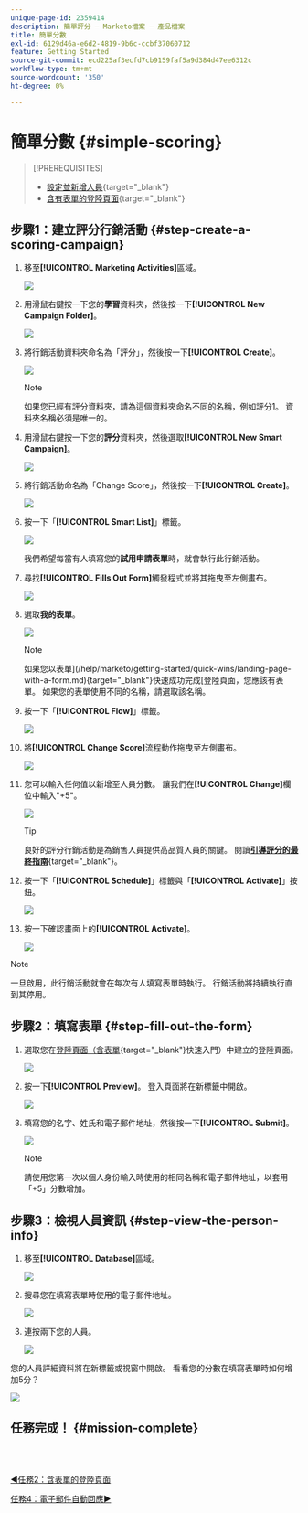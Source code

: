 ```yaml
---
unique-page-id: 2359414
description: 簡單評分 — Marketo檔案 — 產品檔案
title: 簡單分數
exl-id: 6129d46a-e6d2-4819-9b6c-ccbf37060712
feature: Getting Started
source-git-commit: ecd225af3ecfd7cb9159faf5a9d384d47ee6312c
workflow-type: tm+mt
source-wordcount: '350'
ht-degree: 0%

---
```


# 簡單分數 {#simple-scoring}

>[!PREREQUISITES]
>
>* [設定並新增人員](/help/marketo/getting-started/quick-wins/get-set-up-and-add-a-person.md){target="_blank"}
>* [含有表單的登陸頁面](/help/marketo/getting-started/quick-wins/landing-page-with-a-form.md){target="_blank"}

## 步驟1：建立評分行銷活動 {#step-create-a-scoring-campaign}

1. 移至&#x200B;**[!UICONTROL Marketing Activities]**&#x200B;區域。

   ![](assets/simple-scoring-1.png)

1. 用滑鼠右鍵按一下您的&#x200B;**學習**&#x200B;資料夾，然後按一下&#x200B;**[!UICONTROL New Campaign Folder]**。

   ![](assets/simple-scoring-2.png)

1. 將行銷活動資料夾命名為「評分」，然後按一下&#x200B;**[!UICONTROL Create]**。

   ![](assets/simple-scoring-3.png)

   >[!NOTE]
   >
   >如果您已經有評分資料夾，請為這個資料夾命名不同的名稱，例如評分1。 資料夾名稱必須是唯一的。

1. 用滑鼠右鍵按一下您的&#x200B;**評分**&#x200B;資料夾，然後選取&#x200B;**[!UICONTROL New Smart Campaign]**。

   ![](assets/simple-scoring-4.png)

1. 將行銷活動命名為「Change Score」，然後按一下&#x200B;**[!UICONTROL Create]**。

   ![](assets/simple-scoring-5.png)

1. 按一下「**[!UICONTROL Smart List]**」標籤。

   ![](assets/simple-scoring-6.png)

   我們希望每當有人填寫您的&#x200B;**試用申請表單**&#x200B;時，就會執行此行銷活動。

1. 尋找&#x200B;**[!UICONTROL Fills Out Form]**&#x200B;觸發程式並將其拖曳至左側畫布。

   ![](assets/simple-scoring-7.png)

1. 選取&#x200B;**我的表單**。

   ![](assets/simple-scoring-8.png)

   >[!NOTE]
   >
   >如果您以表單](/help/marketo/getting-started/quick-wins/landing-page-with-a-form.md){target="_blank"}快速成功完成[登陸頁面，您應該有表單。 如果您的表單使用不同的名稱，請選取該名稱。

1. 按一下「**[!UICONTROL Flow]**」標籤。

   ![](assets/simple-scoring-9.png)

1. 將&#x200B;**[!UICONTROL Change Score]**&#x200B;流程動作拖曳至左側畫布。

   ![](assets/simple-scoring-10.png)

1. 您可以輸入任何值以新增至人員分數。 讓我們在&#x200B;**[!UICONTROL Change]**&#x200B;欄位中輸入&quot;+5&quot;。

   ![](assets/simple-scoring-11.png)

   >[!TIP]
   >
   >良好的評分行銷活動是為銷售人員提供高品質人員的關鍵。 閱讀&#x200B;[**引導評分的最終指南**](https://www.marketo.com/definitive-guides/lead-scoring/){target="_blank"}。

1. 按一下「**[!UICONTROL Schedule]**」標籤與「**[!UICONTROL Activate]**」按鈕。

   ![](assets/simple-scoring-12.png)

1. 按一下確認畫面上的&#x200B;**[!UICONTROL Activate]**。

   ![](assets/simple-scoring-13.png)

>[!NOTE]
>
>一旦啟用，此行銷活動就會在每次有人填寫表單時執行。 行銷活動將持續執行直到其停用。

## 步驟2：填寫表單 {#step-fill-out-the-form}

1. 選取您在[登陸頁面（含表單](/help/marketo/getting-started/quick-wins/landing-page-with-a-form.md){target="_blank"}快速入門）中建立的登陸頁面。

   ![](assets/simple-scoring-14.png)

1. 按一下&#x200B;**[!UICONTROL Preview]**。 登入頁面將在新標籤中開啟。

   ![](assets/simple-scoring-15.png)

1. 填寫您的名字、姓氏和電子郵件地址，然後按一下&#x200B;**[!UICONTROL Submit]**。

   ![](assets/simple-scoring-16.png)

   >[!NOTE]
   >
   >請使用您第一次以個人身份輸入時使用的相同名稱和電子郵件地址，以套用「+5」分數增加。

## 步驟3：檢視人員資訊 {#step-view-the-person-info}

1. 移至&#x200B;**[!UICONTROL Database]**&#x200B;區域。

   ![](assets/simple-scoring-17.png)

1. 搜尋您在填寫表單時使用的電子郵件地址。

   ![](assets/simple-scoring-18.png)

1. 連按兩下您的人員。

   ![](assets/simple-scoring-19.png)

您的人員詳細資料將在新標籤或視窗中開啟。 看看您的分數在填寫表單時如何增加5分？

![](assets/simple-scoring-20.png)

## 任務完成！ {#mission-complete}

<br> 

[◄任務2：含表單的登陸頁面](/help/marketo/getting-started/quick-wins/landing-page-with-a-form.md)

[任務4：電子郵件自動回應►](/help/marketo/getting-started/quick-wins/email-auto-response.md)
